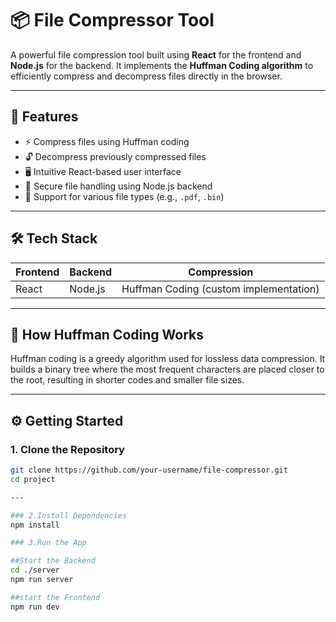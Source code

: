 # 📦 File Compressor Tool

A powerful file compression tool built using **React** for the frontend and **Node.js** for the backend. It implements the **Huffman Coding algorithm** to efficiently compress and decompress files directly in the browser.

---

## 🚀 Features

- ⚡ Compress files using Huffman coding
- 🔓 Decompress previously compressed files
- 🖥️ Intuitive React-based user interface
- 🔗 Secure file handling using Node.js backend
- 📁 Support for various file types (e.g., `.pdf`, `.bin`)

---

## 🛠️ Tech Stack

| Frontend | Backend | Compression |
|----------|---------|-------------|
| React    | Node.js | Huffman Coding (custom implementation) |

---



## 🧠 How Huffman Coding Works

Huffman coding is a greedy algorithm used for lossless data compression. It builds a binary tree where the most frequent characters are placed closer to the root, resulting in shorter codes and smaller file sizes.

---

## ⚙️ Getting Started

### 1. Clone the Repository

```bash
git clone https://github.com/your-username/file-compressor.git
cd project

---

### 2.Install Dependencies
npm install

### 3.Run the App

##Start the Backend
cd ./server
npm run server

##start the Frontend
npm run dev
